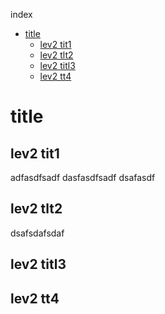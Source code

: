 index
 
 
<!-- TOC -->

- [title](#title)
    - [lev2 tit1](#lev2-tit1)
    - [lev2 tlt2](#lev2-tlt2)
    - [lev2 titl3](#lev2-titl3)
    - [lev2 tt4](#lev2-tt4)

<!-- /TOC -->
 


 
# title

## lev2 tit1

adfasdfsadf
dasfasdfsadf
dsafasdf

## lev2 tlt2

dsafsdafsdaf

## lev2 titl3

## lev2 tt4


